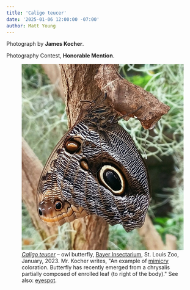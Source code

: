 ```yaml
---
title: 'Caligo teucer'
date: '2025-01-06 12:00:00 -07:00'
author: Matt Young
---
```

Photograph by <strong>James Kocher</strong>.

Photography Contest, <strong>Honorable Mention</strong>.

<figure>
<img src="/uploads/2025/Kocher_Owl_Butterfly.jpg" alt="Owl butterfly"/>
<figcaption><i><a href="https://en.wikipedia.org/wiki/Caligo_teucer">Caligo teucer</a></i> &ndash; owl butterfly, <a href="https://stlzoo.org/zones/discovery-corner/insectarium">Bayer Insectarium</a>, St. Louis Zoo, January, 2023. Mr. Kocher writes, "An example of <a href="https://en.wikipedia.org/wiki/Mimicry">mimicry</a> coloration. Butterfly has recently emerged from a chrysalis partially composed of enrolled leaf (to right of the body)." See also: <a href="https://en.wikipedia.org/wiki/Mimicry">eyespot</a>.
</figcaption>
